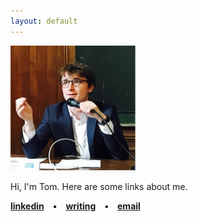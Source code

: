```yaml
---
layout: default
---
```

<img border="0" height="200" src="/images/tsphoto.jpg" width="200" />


Hi, I'm Tom. Here are some links about me. 


**[linkedin](https://www.linkedin.com/in/thomasmsittler/) • [writing](https://thomas-sittler.github.io/) • [email](mailto:tmksitt@gmail.com)**
